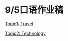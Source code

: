 # 9/5口语作业稿

[Topic1: Travel](9%205%E5%8F%A3%E8%AF%AD%E4%BD%9C%E4%B8%9A%E7%A8%BF%200786b53f147642e09ba64b6c5e5d4ed5/Topic1%20Travel%20c3e7daee7600405c9ff21e9cf11bed8b.md)

[Topic2: Technology](9%205%E5%8F%A3%E8%AF%AD%E4%BD%9C%E4%B8%9A%E7%A8%BF%200786b53f147642e09ba64b6c5e5d4ed5/Topic2%20Technology%2071d86317002542edbfba271ed3de8274.md)
